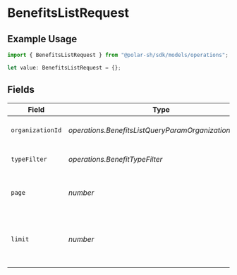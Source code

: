 # BenefitsListRequest

## Example Usage

```typescript
import { BenefitsListRequest } from "@polar-sh/sdk/models/operations";

let value: BenefitsListRequest = {};
```

## Fields

| Field                                                   | Type                                                    | Required                                                | Description                                             |
| ------------------------------------------------------- | ------------------------------------------------------- | ------------------------------------------------------- | ------------------------------------------------------- |
| `organizationId`                                        | *operations.BenefitsListQueryParamOrganizationIDFilter* | :heavy_minus_sign:                                      | Filter by organization ID.                              |
| `typeFilter`                                            | *operations.BenefitTypeFilter*                          | :heavy_minus_sign:                                      | Filter by benefit type.                                 |
| `page`                                                  | *number*                                                | :heavy_minus_sign:                                      | Page number, defaults to 1.                             |
| `limit`                                                 | *number*                                                | :heavy_minus_sign:                                      | Size of a page, defaults to 10. Maximum is 100.         |